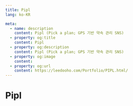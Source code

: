 ```yaml
---
title: Pipl
lang: ko-KR

meta:
  - name: description
    content: Pipl (Pick a plan; GPS 기반 약속 관리 SNS)
  - property: og:title
    content: Pipl
  - property: og:description
    content: Pipl (Pick a plan; GPS 기반 약속 관리 SNS)
  - property: og:image
    content: 
  - property: og:url
    content: https://leedooho.com/Portfolio/PIPL.html/
---
```


# Pipl

<br>

